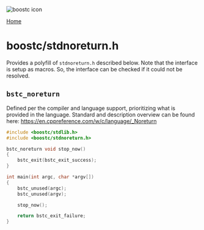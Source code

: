 ![boostc icon](https://tkellehe.github.io/boostc/images/boostc-icon.png)

[Home](https://tkellehe.github.io/boostc/docs/)

# boostc/stdnoreturn.h

Provides a polyfill of `stdnoreturn.h` described below.
Note that the interface is setup as macros.
So, the interface can be checked if it could not be resolved.


## `bstc_noreturn`

Defined per the compiler and language support, prioritizing what is provided in the language.
Standard and description overview can be found here: https://en.cppreference.com/w/c/language/_Noreturn

```c
#include <boostc/stdlib.h>
#include <boostc/stdnoreturn.h>

bstc_noreturn void stop_now()
{
    bstc_exit(bstc_exit_success);
}

int main(int argc, char *argv[])
{
    bstc_unused(argc);
    bstc_unused(argv);

    stop_now();

    return bstc_exit_failure;
}
```
